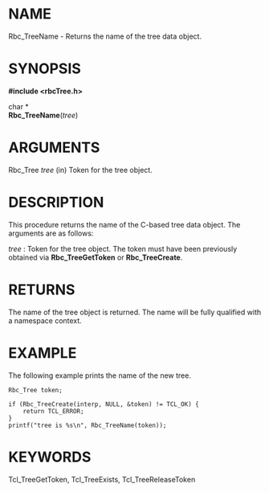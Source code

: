 

NAME
====

Rbc\_TreeName \- Returns the name of the tree data object\.

SYNOPSIS
========

__#include \<rbcTree\.h\>__  

char \*  
__Rbc\_TreeName__(*tree*)  

ARGUMENTS
=========

Rbc\_Tree   *tree*   (in)      Token for the tree object\.

DESCRIPTION
===========

This procedure returns the name of the C\-based tree data object\.  The
arguments are as follows:  

*tree*
:   Token for the tree object\.  The token must have been
    previously obtained via __Rbc\_TreeGetToken__ or __Rbc\_TreeCreate__\.

RETURNS
=======

The name of the tree object is returned\.  The name will be fully
qualified with a namespace context\.  

EXAMPLE
=======

The following example prints the name of the new tree\.

~~~~~
Rbc_Tree token;

if (Rbc_TreeCreate(interp, NULL, &token) != TCL_OK) {
    return TCL_ERROR;
}
printf("tree is %s\n", Rbc_TreeName(token));
~~~~~

KEYWORDS
========

Tcl\_TreeGetToken, Tcl\_TreeExists, Tcl\_TreeReleaseToken

